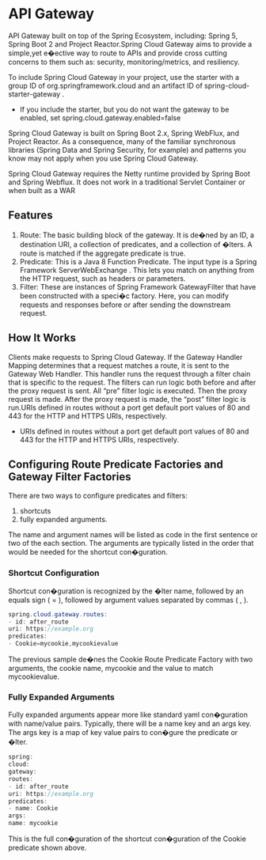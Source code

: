 # API Gateway

API Gateway built on top of the Spring Ecosystem, including: Spring 5, Spring Boot 2 and Project Reactor.Spring Cloud Gateway aims to provide a simple,yet e�ective way to route to APIs and provide cross cutting concerns to them such as: security, monitoring/metrics, and resiliency.

To include Spring Cloud Gateway in your project, use the starter with a group ID of org.springframework.cloud and an artifact ID of spring-cloud-starter-gateway .

* If you include the starter, but you do not want the gateway to be enabled, set spring.cloud.gateway.enabled=false

Spring Cloud Gateway is built on Spring Boot 2.x, Spring WebFlux, and Project Reactor. As a consequence, many of the familiar synchronous libraries (Spring Data and Spring Security, for example) and patterns you know may not apply when you use Spring Cloud Gateway.

Spring Cloud Gateway requires the Netty runtime provided by Spring Boot and Spring Webflux. It does not work in a traditional Servlet Container or when built as a WAR

## Features

1. Route: The basic building block of the gateway. It is de�ned by an ID, a destination URI, a collection of predicates, and a collection of �lters. A route is matched if the aggregate predicate is true.
2. Predicate: This is a Java 8 Function Predicate. The input type is a Spring Framework ServerWebExchange . This lets you match on anything from the HTTP request, such as headers or parameters.
3. Filter: These are instances of Spring Framework GatewayFilter that have been constructed with a speci�c factory. Here, you can modify requests and responses before or after sending the downstream request.

## How It Works

Clients make requests to Spring Cloud Gateway. If the Gateway Handler Mapping determines that a request matches a route, it is sent to the Gateway Web Handler. This handler runs the request through a filter chain that is specific to the request. The filters can run logic both before and after the proxy request is sent. All “pre” filter logic is executed. Then the proxy request is made. After the proxy request is made, the “post” filter logic is run.URIs defined in routes without a port get default port values of 80 and 443 for the HTTP and HTTPS URIs, respectively.

* URIs defined in routes without a port get default port values of 80 and 443 for the HTTP and HTTPS URIs, respectively.

## Configuring Route Predicate Factories and Gateway Filter Factories

There are two ways to configure predicates and filters:

1. shortcuts
2. fully expanded arguments.

The name and argument names will be listed as code in the first sentence or two of the each section. The arguments are typically listed in the order that would be needed for the shortcut con�guration.

### Shortcut Configuration

Shortcut con�guration is recognized by the �lter name, followed by an equals sign ( = ), followed by argument values separated by commas ( , ).

```java
spring.cloud.gateway.routes:
- id: after_route
uri: https://example.org
predicates:
- Cookie=mycookie,mycookievalue
```

The previous sample de�nes the Cookie Route Predicate Factory with two arguments, the cookie name, mycookie and the value to match mycookievalue.

### Fully Expanded Arguments

Fully expanded arguments appear more like standard yaml con�guration with name/value pairs. Typically, there will be a name key and an args key. The args key is a map of key value pairs to con�gure the predicate or �lter.

```java
spring:
cloud:
gateway:
routes:
- id: after_route
uri: https://example.org
predicates:
- name: Cookie
args:
name: mycookie
```

This is the full con�guration of the shortcut con�guration of the Cookie predicate shown above.
